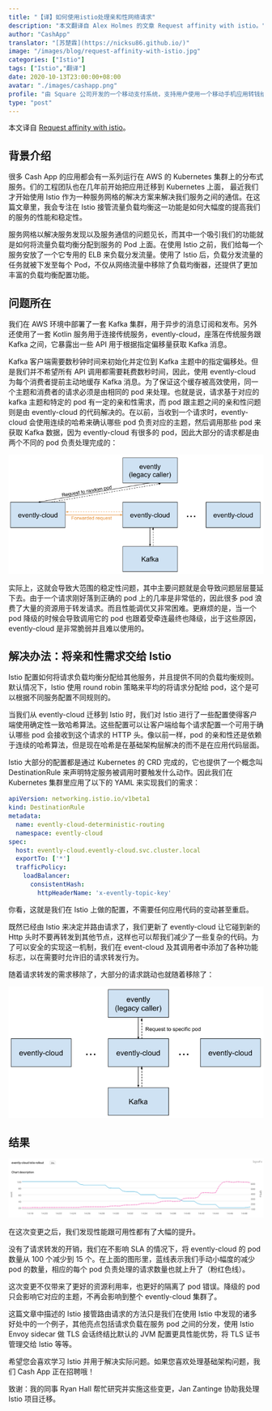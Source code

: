 ```yaml
---
title: "【译】如何使用istio处理亲和性网络请求"
description: "本文翻译自 Alex Holmes 的文章 Request affinity with istio。"
author: "CashApp"
translator: "[苏楚霖](https://nicksu86.github.io/)"
image: "/images/blog/request-affinity-with-istio.jpg"
categories: ["Istio"]
tags: ["Istio","翻译"]
date: 2020-10-13T23:00:00+08:00
avatar: "./images/cashapp.png"
profile: "由 Square 公司开发的一个移动支付系统，支持用户使用一个移动手机应用转钱给其他用户"
type: "post"
---
```

本文译自 [Request affinity with istio](https://cashapp.github.io/2020-08-04/request-affinity-with-istio)。

## 背景介绍
很多 Cash App 的应用都会有一系列运行在 AWS 的 Kubernetes 集群上的分布式服务。们的工程团队也在几年前开始把应用迁移到 Kubernetes 上面， 最近我们才开始使用 Istio 作为一种服务网格的解决方案来解决我们服务之间的通信。在这篇文章里，我会专注在 Istio 接管流量负载均衡这一功能是如何大幅度的提高我们的服务的性能和稳定性。

服务网格以解决服务发现以及服务通信的问题见长，而其中一个吸引我们的功能就是如何将流量负载均衡分配到服务的 Pod 上面。在使用 Istio 之前，我们给每一个服务安放了一个它专用的 ELB 来负载分发流量。使用了 Istio 后，负载分发流量的任务就被下发至每个 Pod，不仅从网络流量中移除了负载均衡器，还提供了更加丰富的负载均衡配置功能。

## 问题所在

我们在 AWS 环境中部署了一套 Kafka 集群，用于异步的消息订阅和发布。另外还使用了一套 Kotlin 服务用于连接传统服务，evently-cloud，座落在传统服务跟 Kafka 之间，它暴露出一些 API 用于根据指定偏移量获取 Kafka 消息。

Kafka 客户端需要数秒钟时间来初始化并定位到 Kafka 主题中的指定偏移处。但是我们并不希望所有 API 调用都需要耗费数秒时间，因此，使用 evently-cloud 为每个消费者提前主动地缓存 Kafka 消息。为了保证这个缓存被高效使用，同一个主题和消费者的请求必须是由相同的 pod 来处理。也就是说，请求基于对应的 kafka 主题和特定的 pod 有一定的亲和性需求，而 pod 跟主题之间的亲和性问题则是由 evently-cloud 的代码解决的。在以前，当收到一个请求时，evently-cloud 会使用连续的哈希来确认哪些 pod 负责对应的主题，然后调用那些 pod 来获取 Kafka 数据，因为 evently-cloud 有很多的 pod，因此大部分的请求都是由两个不同的 pod 负责处理完成的：

!["istio-before"](./images/istio-before.png)

实际上，这就会导致大范围的稳定性问题，其中主要问题就是会导致问题层层蔓延下去。由于一个请求刚好落到正确的 pod 上的几率是非常低的，因此很多 pod 浪费了大量的资源用于转发请求。而且性能调优又非常困难。更麻烦的是，当一个 pod 降级的时候会导致调用它的 pod 也跟着受牵连最终也降级，出于这些原因，evently-cloud 是非常脆弱并且难以使用的。 

## 解决办法：将亲和性需求交给 Istio

Istio 配置如何将请求负载均衡分配给其他服务，并且提供不同的负载均衡规则。默认情况下，Istio 使用 round robin 策略来平均的将请求分配给 pod，这个是可以根据不同服务配置不同规则的。

当我们从 evently-cloud 迁移到 Istio 时，我们对 Istio 进行了一些配置使得客户端使用确定性一致哈希算法。这些配置可以让客户端给每个请求配置一个可用于确认哪些 pod 会接收到这个请求的 HTTP 头。像以前一样，pod 的亲和性还是依赖于连续的哈希算法，但是现在哈希是在基础架构层解决的而不是在应用代码层面。

Istio 大部分的配置都是通过 Kubernetes 的 CRD 完成的，它也提供了一个概念叫 DestinationRule 来声明特定服务被调用时要触发什么动作。因此我们在 Kubernetes 集群里应用了以下的 YAML 来实现我们的需求：

```yaml
apiVersion: networking.istio.io/v1beta1
kind: DestinationRule
metadata:
  name: evently-cloud-deterministic-routing
  namespace: evently-cloud
spec:
  host: evently-cloud.evently-cloud.svc.cluster.local
  exportTo: ['*']
  trafficPolicy:
    loadBalancer:
      consistentHash:
        httpHeaderName: 'x-evently-topic-key'
```

你看，这就是我们在 Istio 上做的配置，不需要任何应用代码的变动甚至重启。

既然已经由 Istio 来决定并路由请求了，我们更新了 evently-cloud 让它碰到新的 Http 头时不要再转发到其他节点，这样也可以帮我们减少了一些复杂的代码。为了可以安全的实现这一机制，我们在 event-cloud 及其调用者中添加了各种功能标志，以在需要时允许旧的请求转发行为。

随着请求转发的需求移除了，大部分的请求跳动也就随着移除了：

!["istio-after"](./images/istio-after.png)

## 结果

!["istio-rollout.png"](./images/istio-rollout.png)

在这次变更之后，我们发现性能跟可用性都有了大幅的提升。

没有了请求转发的开销，我们在不影响 SLA 的情况下，将 evently-cloud 的 pod 数量从 100 个减少到 15 个。在上面的图形里，蓝线表示我们手动小幅度的减少 pod 的数量，相应的每个 pod 负责处理的请求数量也就上升了（粉红色线）。

这次变更不仅带来了更好的资源利用率，也更好的隔离了 pod 错误。降级的 pod 只会影响它对应的主题，不再会影响到整个 evently-cloud 集群了。

这篇文章中描述的 Istio 接管路由请求的方法只是我们在使用 Istio 中发现的诸多好处中的一个例子，其他亮点包括请求负载在服务 pod 之间的分发，使用 Istio Envoy sidecar 做 TLS 会话终结比默认的 JVM 配置更具性能优势，将 TLS 证书管理交给 Istio 等等。


希望您会喜欢学习 Istio 并用于解决实际问题。如果您喜欢处理基础架构问题，我们 Cash App 正在招聘哦！

致谢：我的同事 Ryan Hall 帮忙研究并实施这些变更，Jan Zantinge 协助我处理 Istio 项目迁移。